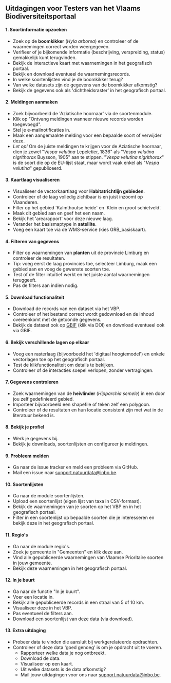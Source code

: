 ## Uitdagingen voor Testers van het Vlaams Biodiversiteitsportaal

#### 1. **Soortinformatie opzoeken**  
   - Zoek op de **boomkikker** (*Hyla arborea*) en controleer of de waarnemingen correct worden weergegeven.
   - Verifieer of je bijkomende informatie (beschrijving, verspreiding, status) gemakkelijk kunt terugvinden.
   - Bekijk de interactieve kaart met waarnemingen in het geografisch portaal.
   - Bekijk en download eventueel de waarnemingsrecords.
   - In welke soortenlijsten vind je de boomkikker terug?
   - Van welke datasets zijn de gegevens van de boomkikker afkomstig?
   - Bekijk de gegevens ook als 'dichtheidsraster' in het geografisch portaal.

#### 2. **Meldingen aanmaken**
   - Zoek bijvoorbeeld de 'Aziatische hoornaar' via de soortenmodule.
   - Klik op "Ontvang meldingen wanneer nieuwe records worden toegevoegd".
   - Stel je e-mailnotificaties in.
   - Maak een aangemaakte melding voor een bepaalde soort of verwijder deze.
   - *Let op!* Om de juiste meldingen te krijgen voor de Aziatische hoornaar, dien je zowel "*Vespa velutina* Lepeletier, 1836" als "*Vespa velutina nigrithorax* Buysson, 1905" aan te stippen. "*Vespa velutina nigrithorax*" is de soort die op de EU-lijst staat, maar wordt vaak enkel als "*Vespa velutina*" gepubliceerd.

#### 3. **Kaartlaag visualiseren**  
   - Visualiseer de vectorkaartlaag voor **Habitatrichtlijn gebieden**.
   - Controleer of de laag volledig zichtbaar is en juist inzoomt op Vlaanderen.
   - Filter op het gebied 'Kalmthoutse heide' en 'Klein en groot schietveld'.
   - Maak dit gebied aan en geef het een naam.
   - Bekijk het 'arearapport' voor deze nieuwe laag.
   - Verander het basismaptype in **satellite**.
   - Voeg een kaart toe via de WMS-service (kies GRB_basiskaart).

#### 4. **Filteren van gegevens**  
   - Filter op waarnemingen van **planten** uit de provincie Limburg en controleer de resultaten.
   - Tip: voeg eerst de laag provincies toe, selecteer Limburg, maak een gebied aan en voeg de gewenste soorten toe.
   - Test of de filter intuïtief werkt en het juiste aantal waarnemingen teruggeeft.
   - Pas de filters aan indien nodig.

#### 5. **Download functionaliteit**  
   - Download de records van een dataset via het VBP.
   - Controleer of het bestand correct wordt gedownload en de inhoud overeenkomt met de getoonde gegevens.
   - Bekijk de dataset ook op [GBIF](https://www.gbif.org) (klik via DOI) en download eventueel ook via GBIF.

#### 6. **Bekijk verschillende lagen op elkaar**  
   - Voeg een rasterlaag (bijvoorbeeld het 'digitaal hoogtemodel') en enkele vectorlagen toe op het geografisch portaal.
   - Test de klikfunctionaliteit om details te bekijken.
   - Controleer of de interacties soepel verlopen, zonder vertragingen.

#### 7. **Gegevens controleren**  
   - Zoek waarnemingen van de **heivlinder** (*Hipparchia semele*) in een door jou zelf gedefinieerd gebied.
   - Importeer bijvoorbeeld een shapefile of teken zelf een polygoon.
   - Controleer of de resultaten en hun locatie consistent zijn met wat in de literatuur bekend is.

#### 8. **Bekijk je profiel**
   - Werk je gegevens bij.
   - Bekijk je downloads, soortenlijsten en configureer je meldingen.

#### 9. **Probleem melden**  
   - Ga naar de issue tracker en meld een probleem via GitHub.
   - Mail een issue naar support.natuurdata@inbo.be.

#### 10. **Soortenlijsten**  
   - Ga naar de module soortenlijsten.
   - Upload een soortenlijst (eigen lijst van taxa in CSV-formaat).
   - Bekijk de waarnemingen van je soorten op het VBP en in het geografisch portaal.
   - Filter in een soortenlijst op bepaalde soorten die je interesseren en bekijk deze in het geografisch portaal.

#### 11. **Regio's**  
   - Ga naar de module regio's.
   - Zoek je gemeente in "Gemeenten" en klik deze aan.
   - Vind alle gepubliceerde waarnemingen van Vlaamse Prioritaire soorten in jouw gemeente.
   - Bekijk deze waarnemingen in het geografisch portaal.

#### 12. **In je buurt**  
   - Ga naar de functie "In je buurt".
   - Voer een locatie in.
   - Bekijk alle gepubliceerde records in een straal van 5 of 10 km.
   - Visualiseer deze in het VBP.
   - Pas eventueel de filters aan.
   - Download een soortenlijst van deze data (via download).

#### 13. **Extra uitdaging**
   - Probeer data te vinden die aansluit bij werkgerelateerde opdrachten.
   - Controleer of deze data 'goed genoeg' is om je opdracht uit te voeren.
     - Rapporteer welke data je nog ontbreekt.
     - Download de data.
     - Visualiseer op een kaart.
     - Uit welke datasets is de data afkomstig?
     - Mail jouw uitdagingen voor ons naar support.natuurdata@inbo.be.

